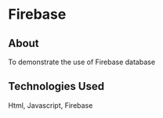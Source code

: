 # Firebase

## About
To demonstrate the use of Firebase database

## Technologies Used
Html, Javascript, Firebase
